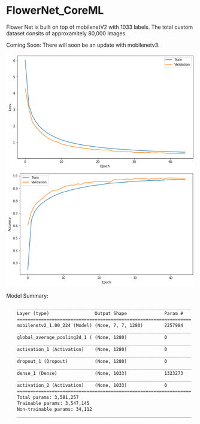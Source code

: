 # FlowerNet_CoreML
Flower Net is built on top of mobilenetV2 with 1033 labels. The total custom dataset consits of approxamitely 80,000 images.


Coming Soon:
  There will soon be an update with mobilenetv3.
  
![Image of Loss Graph](https://github.com/JBall1/FlowerNet_CoreML/blob/master/Loss.png)
![Image of Accuracy Graph](https://github.com/JBall1/FlowerNet_CoreML/blob/master/accuracy.png)

Model Summary:

        _________________________________________________________________
        Layer (type)                 Output Shape              Param #   
        =================================================================
        mobilenetv2_1.00_224 (Model) (None, 7, 7, 1280)        2257984   
        _________________________________________________________________
        global_average_pooling2d_1 ( (None, 1280)              0         
        _________________________________________________________________
        activation_1 (Activation)    (None, 1280)              0         
        _________________________________________________________________
        dropout_1 (Dropout)          (None, 1280)              0         
        _________________________________________________________________
        dense_1 (Dense)              (None, 1033)              1323273   
        _________________________________________________________________
        activation_2 (Activation)    (None, 1033)              0         
        =================================================================
        Total params: 3,581,257
        Trainable params: 3,547,145
        Non-trainable params: 34,112
        _________________________________________________________________
